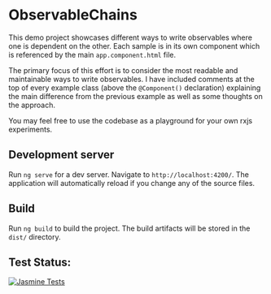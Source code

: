 # ObservableChains

This demo project showcases different ways to write observables where one is dependent on the other. Each sample is in its own component which is referenced by the main `app.component.html` file.

The primary focus of this effort is to consider the most readable and maintainable ways to write observables. I have included comments at the top of every example class (above the `@Component()` declaration) explaining the main difference from the previous example as well as some thoughts on the approach.

You may feel free to use the codebase as a playground for your own rxjs experiments.

## Development server

Run `ng serve` for a dev server. Navigate to `http://localhost:4200/`. The application will automatically reload if you change any of the source files.

## Build

Run `ng build` to build the project. The build artifacts will be stored in the `dist/` directory.

## Test Status:

[![Jasmine Tests](https://github.com/dvalentine314/observableChains/actions/workflows/node.js.yml/badge.svg?branch=master)](https://github.com/dvalentine314/observableChains/actions/workflows/node.js.yml)
